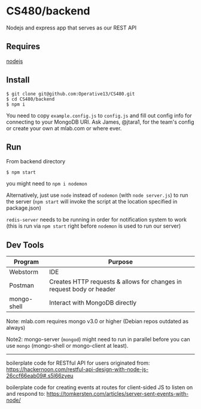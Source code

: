 # CS480/backend

Nodejs and express app that serves as our REST API

## Requires

[nodejs](https://nodejs.org/en/)

## Install
 
```
$ git clone git@github.com:Operative13/CS480.git
$ cd CS480/backend
$ npm i
```

You need to copy `example.config.js` to `config.js` and fill out config info
for connecting to your MongoDB URI. Ask James, @jtara1, for the team's config
or create your own at mlab.com or where ever.

## Run

From backend directory

```
$ npm start
```

you might need to `npm i nodemon`

Alternatively, just use `node` instead of `nodemon` (with `node server.js`)
to run the server 
(`npm start` will invoke the script at the location specified in package.json) 

`redis-server` needs to be running in order for notification system to work
(this is run via `npm start` right before `nodemon` is used to run our server)

## Dev Tools

| Program | Purpose |
| --- | --- |
| Webstorm | IDE |
| Postman | Creates HTTP requests & allows for changes in request body or header |
| mongo-shell | Interact with MongoDB directly |

Note: mlab.com requires mongo v3.0 or higher (Debian repos outdated as always)

Note2: mongo-server (`mongod`) might need to run in parallel before you can use 
`mongo` (mongo-shell or mongo-client at least).

---

boilerplate code for RESTful API for users originated from:
https://hackernoon.com/restful-api-design-with-node-js-26ccf66eab09#.s5l66zyeu

boilerplate code for creating events at routes for client-sided JS to listen
on and respond to: 
https://tomkersten.com/articles/server-sent-events-with-node/
